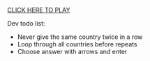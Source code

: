[CLICK HERE TO PLAY](https://mortismc.github.io/flag-quiz/)

Dev todo list:
* Never give the same country twice in a row
* Loop through all countries before repeats
* Choose answer with arrows and enter
